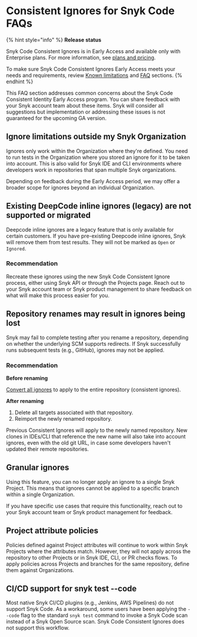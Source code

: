 # Consistent Ignores for Snyk Code FAQs

{% hint style="info" %}
**Release status**

Snyk Code Consistent Ignores is in Early Access and available only with Enterprise plans. For more information, see [plans and pricing](https://snyk.io/plans/).

To make sure Snyk Code Consistent Ignores Early Access meets your needs and requirements, review [Known limitations](known-limitations.md) and [FAQ](consistent-ignores-for-snyk-code-faqs.md) sections.
{% endhint %}

This FAQ section addresses common concerns about the Snyk Code Consistent Identity Early Access program. You can share feedback with your Snyk account team about these items. Snyk will consider all suggestions but implementation or addressing these issues is not guaranteed for the upcoming GA version.

## Ignore limitations outside my Snyk Organization

Ignores only work within the Organization where they're defined. You need to run tests in the Organization where you stored an ignore for it to be taken into account. This is also valid for Snyk IDE and CLI environments where developers work in repositories that span multiple Snyk organizations.

Depending on feedback during the Early Access period, we may offer a broader scope for ignores beyond an individual Organization.

## Existing DeepCode inline ignores (legacy) are not supported or migrated

Deepcode inline ignores are a legacy feature that is only available for certain customers. If you have pre-existing Deepcode inline ignores, Snyk will remove them from test results. They will not be marked as `Open` or `Ignored`.

### Recommendation

Recreate these ignores using the new Snyk Code Consistent Ignore process, either using Snyk API or through the Projects page. Reach out to your Snyk account team or Snyk product management to share feedback on what will make this process easier for you.

## Repository renames may result in ignores being lost

Snyk may fail to complete testing after you rename a repository, depending on whether the underlying SCM supports redirects. If Snyk successfully runs subsequent tests (e.g., GitHub), ignores may not be applied.

### Recommendation

**Before renaming**

[Convert all ignores](./#convert-project-scoped-ignores-to-asset-scoped-ignores) to apply to the entire repository (consistent ignores).

**After renaming**

1. Delete all targets associated with that repository.
2. Reimport the newly renamed repository.

Previous Consistent Ignores will apply to the newly named repository. New clones in IDEs/CLI that reference the new name will also take into account ignores, even with the old git URL, in case some developers haven't updated their remote repositories.

## Granular ignores

Using this feature, you can no longer apply an ignore to a single Snyk Project. This means that ignores cannot be applied to a specific branch within a single Organization.

If you have specific use cases that require this functionality, reach out to your Snyk account team or Snyk product management for feedback.

## Project attribute policies

Policies defined against Project attributes will continue to work within Snyk Projects where the attributes match. However, they will not apply across the repository to other Projects or in Snyk IDE, CLI, or PR checks flows. To apply policies across Projects and branches for the same repository, define them against Organizations.

## CI/CD support for snyk test --code

Most native Snyk CI/CD plugins (e.g., Jenkins, AWS Pipelines) do not support Snyk Code. As a workaround, some users have been applying the `--code` flag to the standard `snyk test` command to invoke a Snyk Code scan instead of a Snyk Open Source scan. Snyk Code Consistent Ignores does not support this workflow.
